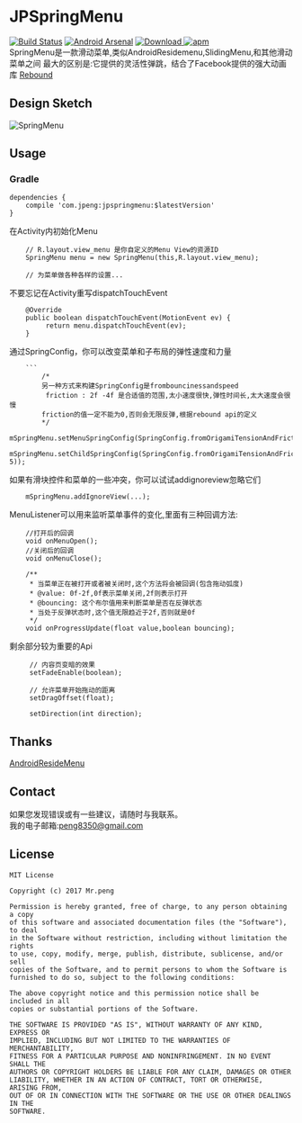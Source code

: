 # JPSpringMenu
[![Build Status](https://travis-ci.org/peng8350/JPSpringMenu.svg?branch=master)](https://travis-ci.org/peng8350/JPSpringMenu)
[![Android Arsenal](https://img.shields.io/badge/Android%20Arsenal-JPSpringMenu-brightgreen.svg?style=flat)](https://android-arsenal.com/details/1/6240)
 [ ![Download](https://api.bintray.com/packages/peng83508440/maven/jpspringmenu/images/download.svg) ](https://bintray.com/peng83508440/maven/jpspringmenu/_latestVersion)
[![apm](https://img.shields.io/apm/l/vim-mode.svg)](https://github.com/peng8350/JPSpringMenu/blob/master/LICENSE)
<br>
SpringMenu是一款滑动菜单,类似AndroidResidemenu,SlidingMenu,和其他滑动菜单之间
最大的区别是:它提供的灵活性弹跳，结合了Facebook提供的强大动画库
[Rebound](https://github.com/facebook/rebound) 

## Design Sketch
![SpringMenu](https://github.com/peng8350/JPSpringMenu/blob/master/art/main.gif)
<br>
## Usage
### Gradle 
```
dependencies {
    compile 'com.jpeng:jpspringmenu:$latestVersion'
}
```
在Activity内初始化Menu
```
    // R.layout.view_menu 是你自定义的Menu View的资源ID
    SpringMenu menu = new SpringMenu(this,R.layout.view_menu);
    
    // 为菜单做各种各样的设置...
```
不要忘记在Activity重写dispatchTouchEvent
```
    @Override
    public boolean dispatchTouchEvent(MotionEvent ev) {
         return menu.dispatchTouchEvent(ev);
    }
```
通过SpringConfig，你可以改变菜单和子布局的弹性速度和力量
```
    ```
        /*
        另一种方式来构建SpringConfig是frombouncinessandspeed
         friction : 2f -4f 是合适值的范围,太小速度很快,弹性时间长,太大速度会很慢
        friction的值一定不能为0,否则会无限反弹,根据rebound api的定义
        */
    mSpringMenu.setMenuSpringConfig(SpringConfig.fromOrigamiTensionAndFriction(20,3));
    mSpringMenu.setChildSpringConfig(SpringConfig.fromOrigamiTensionAndFriction(20, 5));
```
如果有滑块控件和菜单的一些冲突，你可以试试addignoreview忽略它们
```
    mSpringMenu.addIgnoreView(...);
```
MenuListener可以用来监听菜单事件的变化,里面有三种回调方法:
```
    //打开后的回调
    void onMenuOpen();
    //关闭后的回调
    void onMenuClose();
    
    /**
     * 当菜单正在被打开或者被关闭时,这个方法将会被回调(包含拖动弧度)
     * @value: 0f-2f,0f表示菜单关闭,2f则表示打开
     * @bouncing: 这个布尔值用来判断菜单是否在反弹状态
     * 当处于反弹状态时,这个值无限趋近于2f,否则就是0f
     */
    void onProgressUpdate(float value,boolean bouncing);

```
剩余部分较为重要的Api
```
     // 内容页变暗的效果
     setFadeEnable(boolean);
     
     // 允许菜单开始拖动的距离
     setDragOffset(float);
     
     setDirection(int direction);
```

## Thanks
[AndroidResideMenu](https://github.com/SpecialCyCi/AndroidResideMenu)

## Contact
如果您发现错误或有一些建议，请随时与我联系。<br>
我的电子邮箱:peng8350@gmail.com

## License
```
MIT License

Copyright (c) 2017 Mr.peng

Permission is hereby granted, free of charge, to any person obtaining a copy
of this software and associated documentation files (the "Software"), to deal
in the Software without restriction, including without limitation the rights
to use, copy, modify, merge, publish, distribute, sublicense, and/or sell
copies of the Software, and to permit persons to whom the Software is
furnished to do so, subject to the following conditions:

The above copyright notice and this permission notice shall be included in all
copies or substantial portions of the Software.

THE SOFTWARE IS PROVIDED "AS IS", WITHOUT WARRANTY OF ANY KIND, EXPRESS OR
IMPLIED, INCLUDING BUT NOT LIMITED TO THE WARRANTIES OF MERCHANTABILITY,
FITNESS FOR A PARTICULAR PURPOSE AND NONINFRINGEMENT. IN NO EVENT SHALL THE
AUTHORS OR COPYRIGHT HOLDERS BE LIABLE FOR ANY CLAIM, DAMAGES OR OTHER
LIABILITY, WHETHER IN AN ACTION OF CONTRACT, TORT OR OTHERWISE, ARISING FROM,
OUT OF OR IN CONNECTION WITH THE SOFTWARE OR THE USE OR OTHER DEALINGS IN THE
SOFTWARE.
```
